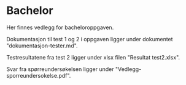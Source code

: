 # Bachelor
Her finnes vedlegg for bacheloroppgaven. 

Dokumentasjon til test 1 og 2 i oppgaven ligger under dokumentet "dokumentasjon-tester.md".

Testresultatene fra test 2 ligger under xlsx filen "Resultat test2.xlsx".

Svar fra spørreundersøkelsen ligger under "Vedlegg-sporreundersokelse.pdf".
